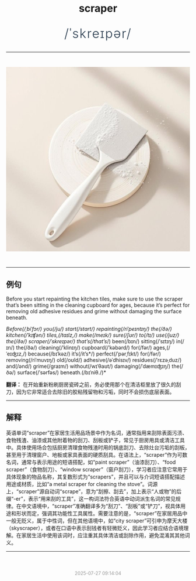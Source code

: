 <div align="center">

# scraper

<div style="margin: 30px 0;">
<h1 style="font-size: 2.5em; font-weight: 300; letter-spacing: 2px; margin: 0; color: #2c3e50;">
/ˈskreɪpər/
</h1>
</div>

</div>

---

<div align="center" style="margin: 40px 0;">

![scraper](images/scraper.png)

</div>

---

## 例句

Before you start repainting the kitchen tiles, make sure to use the scraper that’s been sitting in the cleaning cupboard for ages, because it’s perfect for removing old adhesive residues and grime without damaging the surface beneath.

*Before(/ˌbiˈfɔr/) you(/ju/) start(/stɑrt/) repainting(/riˈpeɪntɪŋ/) the(/ðə/) kitchen(/ˈkɪʧən/) tiles,(/taɪlz,/) make(/meɪk/) sure(/ʃʊr/) to(/tɪ/) use(/juz/) the(/ðə/) scraper(/ˈskreɪpər/) that’s(/that’s*/) been(/bɪn/) sitting(/ˈsɪtɪŋ/) in(/ɪn/) the(/ðə/) cleaning(/ˈklinɪŋ/) cupboard(/ˈkəbərd/) for(/fər/) ages,(/ˈeɪʤɪz,/) because(/bɪˈkəz/) it’s(/it’s*/) perfect(/ˈpərˌfɪkt/) for(/fər/) removing(/riˈmuvɪŋ/) old(/oʊld/) adhesive(/əˈdhisɪv/) residues(/ˈrɛzəˌduz/) and(/ənd/) grime(/graɪm/) without(/wɪˈθaʊt/) damaging(/ˈdæmɪʤɪŋ/) the(/ðə/) surface(/ˈsərfəs/) beneath.(/bɪˈniθ./)*

**翻译：** 在开始重新粉刷厨房瓷砖之前，务必使用那个在清洁柜里放了很久的刮刀，因为它非常适合去除旧的胶粘残留物和污垢，同时不会损伤底层表面。

---

## 解释

英语单词“scraper”在家居生活用品场景中作为名词，通常指用来刮除表面污渍、食物残渣、油漆或其他附着物的刮刀、刮板或铲子，常见于厨房用具或清洁工具中。具体使用场合包括厨房清理食物残渣时用的锅底刮刀、去除灶台污垢的刮板，甚至用于清理窗户、地板或家具表面的硬质刮具。在语法上，“scraper”作为可数名词，通常与表示用途的短语搭配，如“paint scraper”（油漆刮刀）、“food scraper”（食物刮刀）、“window scraper”（窗户刮刀），学习者应注意它常用于具体现象的物品名称，其复数形式为“scrapers”，并且可以与介词短语搭配描述用途或材质，比如“a metal scraper for cleaning the stove”。词源上，“scraper”源自动词“scrape”，意为“刮擦、刮去”，加上表示“人或物”的后缀“-er”，表示“用来刮的工具”，这一构词法符合英语中动词派生名词的常见规律。在中文语境中，“scraper”准确翻译多为“刮刀”、“刮板”或“铲刀”，视具体用途和形状而定，强调其功能性工具属性。需要注意的是，“scraper”在家居用品中一般无贬义，属于中性词，但在其他语境中，如“city scraper”可引申为摩天大楼（skyscraper），或者在口语中表示刮钱者有轻微贬义，因此学习者应结合语境理解。在家居生活中使用该词时，应注重其具体清洁或刮除作用，避免混淆其其他词义。


---

<div align="center" style="margin-top: 50px;">
<small style="color: #999; font-size: 0.9em;">2025-07-27 09:14:04</small>
</div>
